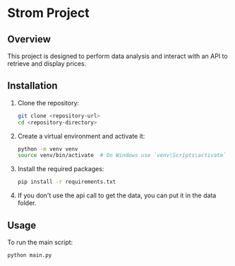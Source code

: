 # Strom Project

## Overview
This project is designed to perform data analysis and interact with an API to retrieve and display prices.

## Installation
1. Clone the repository:
    ```sh
    git clone <repository-url>
    cd <repository-directory>
    ```

2. Create a virtual environment and activate it:
    ```sh
    python -m venv venv
    source venv/bin/activate  # On Windows use `venv\Scripts\activate`
    ```

3. Install the required packages:
    ```sh
    pip install -r requirements.txt
    ```

4. If you don't use the api call to get the data, you can put it in the data folder.

## Usage
To run the main script:
```sh
python main.py